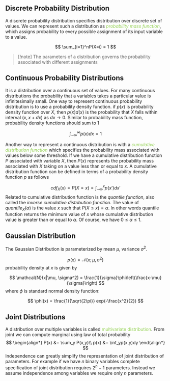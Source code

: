 ## Discrete Probability Distribution

A discrete probability distribution specifies distribution over discrete set of values.
We can represent such a distribution as <span style="color:rgb(146, 208, 80)">_probability mass function</span>_, which assigns probability to every possible assignment of its input variable to a value.

$$
\sum_{i=1}^nP(X=i) = 1
$$

>[!note] The parameters of a distribution governs the probability associated with different assignments

## Continuous Probability Distributions

It is a distribution over a continuous set of values. For many continuous distributions the probability that a variables takes a particular value is infinitesimally small. One way to represent continuous probability distribution is to use a probability density function. if $p(x)$ is probability density function over $X$, then $p(x)d(x)$ is the probability that $X$ falls within interval $(x, x+dx)$ as $dx\rightarrow 0$. Similar to probability mass function, probability density functions should sum to $1$

$$
\int_{-\infty}^{\infty}p(x) dx = 1
$$

Another way to represent a continuous distribution is with a<span style="color:rgb(146, 208, 80)"> _cumulative distribution function</span>_ which specifies the probability mass associated with values below some threshold. If we have a cumulative distribution function $P$ associated with variable $X$, then $P(x)$ represents the probability mass associated with $X$ taking on a value less than or equal to $x$. A cumulative distribution function can be defined in terms of a probability density function $p$ as follows

$$
cdf_X(x) = P(X=x) = \int_{-\infty}^xp(x') dx'
$$
Related to cumulative distribution function is the _quantile function_, also called the _inverse cumulative distribution function_. The value of $quantile_X(\alpha)$ is the value $x$ such that $P(X\le x)=\alpha$. In other words quantile function returns the minimum value of $x$ whose cumulative distribution value is greater than or equal to $\alpha$. Of course, we have $0\le\alpha\le 1$.

## Gaussian Distribution

The Gaussian Distribution is parameterized by mean $\mu$, variance $\sigma^2$.

$$
p(x) = \mathcal{N}(x;\mu, \sigma^2)
$$
probability density at $x$ is given by 

$$
\mathcal{N}(x|\mu, \sigma^2) = \frac{1}{\sigma}\phi\left(\frac{x-\mu}{\sigma}\right)
$$
where $\phi$ is standard normal density function:

$$
\phi(x) = \frac{1}{\sqrt{2\pi}} exp(-\frac{x^2}{2})
$$
## Joint Distributions

A distribution over multiple variables is called<span style="color:rgb(146, 208, 80)"> multivariate distribution</span>. 
From joint we can compute marginal using law of total probability
$$
\begin{align*}
P(x) &= \sum_y P(x,y)\\
p(x) &= \int_yp(x,y)dy
\end{align*}
$$
Independence can greatly simplify the representation of joint distribution of parameters. For example if we have $n$ binary variables complete specification of joint distribution requires $2^n-1$ parameters. Instead we assume independence among variables we require only $n$ parameters.